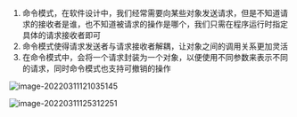 1. 命令模式，在软件设计中，我们经常需要向某些对象发送请求，但是不知道请求的接收者是谁，也不知道被请求的操作是哪个，我们只需在程序运行时指定具体的请求接收者即可
2. 命令模式使得请求发送者与请求接收者解耦，让对象之间的调用关系更加灵活
3. 在命令模式中，会将一个请求封装为一个对象，以便使用不同参数来表示不同的请求，同时命令模式也支持可撤销的操作



![image-20220311121035145](C:\Users\46305\AppData\Roaming\Typora\typora-user-images\image-20220311121035145.png)

![image-20220311125312251](C:\Users\46305\AppData\Roaming\Typora\typora-user-images\image-20220311125312251.png)

